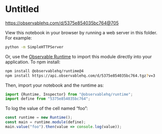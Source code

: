 # Untitled

https://observablehq.com/d/5375e854035bc764@705

View this notebook in your browser by running a web server in this folder. For
example:

~~~sh
python -m SimpleHTTPServer
~~~

Or, use the [Observable Runtime](https://github.com/observablehq/runtime) to
import this module directly into your application. To npm install:

~~~sh
npm install @observablehq/runtime@4
npm install https://api.observablehq.com/d/5375e854035bc764.tgz?v=3
~~~

Then, import your notebook and the runtime as:

~~~js
import {Runtime, Inspector} from "@observablehq/runtime";
import define from "5375e854035bc764";
~~~

To log the value of the cell named “foo”:

~~~js
const runtime = new Runtime();
const main = runtime.module(define);
main.value("foo").then(value => console.log(value));
~~~
